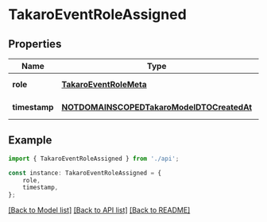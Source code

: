 # TakaroEventRoleAssigned


## Properties

Name | Type | Description | Notes
------------ | ------------- | ------------- | -------------
**role** | [**TakaroEventRoleMeta**](TakaroEventRoleMeta.md) |  | [default to undefined]
**timestamp** | [**NOTDOMAINSCOPEDTakaroModelDTOCreatedAt**](NOTDOMAINSCOPEDTakaroModelDTOCreatedAt.md) |  | [default to undefined]

## Example

```typescript
import { TakaroEventRoleAssigned } from './api';

const instance: TakaroEventRoleAssigned = {
    role,
    timestamp,
};
```

[[Back to Model list]](../README.md#documentation-for-models) [[Back to API list]](../README.md#documentation-for-api-endpoints) [[Back to README]](../README.md)

